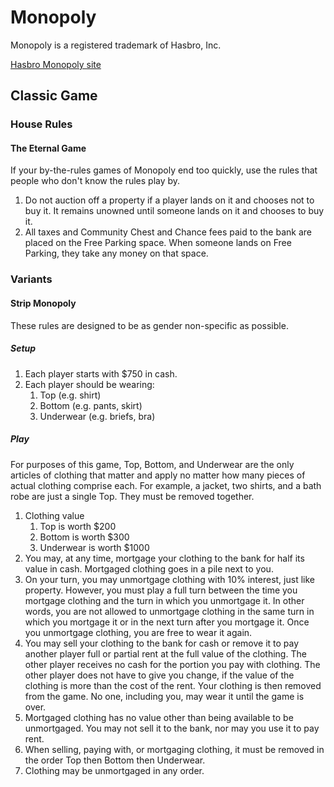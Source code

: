 # Monopoly

Monopoly is a registered trademark of Hasbro, Inc.

[Hasbro Monopoly site](https://monopoly.hasbro.com/en-us)

## Classic Game

### House Rules

#### The Eternal Game

If your by-the-rules games of Monopoly end too quickly, use the rules that people who don't know the rules play by.

1. Do not auction off a property if a player lands on it and chooses not to buy it. It remains unowned until someone lands on it and chooses to buy it.
1. All taxes and Community Chest and Chance fees paid to the bank are placed on the Free Parking space. When someone lands on Free Parking, they take any money on that space.

### Variants

#### Strip Monopoly

These rules are designed to be as gender non-specific as possible.

##### Setup

1. Each player starts with $750 in cash.
1. Each player should be wearing:
    1. Top (e.g. shirt)
    1. Bottom (e.g. pants, skirt)
    1. Underwear (e.g. briefs, bra)

##### Play

For purposes of this game, Top, Bottom, and Underwear are the only articles of clothing that matter and apply no matter how many pieces of actual clothing comprise each. For example, a jacket, two shirts, and a bath robe are just a single Top. They must be removed together.

1. Clothing value
    1. Top is worth $200
    1. Bottom is worth $300
    1. Underwear is worth $1000
1. You may, at any time, mortgage your clothing to the bank for half its value in cash. Mortgaged clothing goes in a pile next to you.
1. On your turn, you may unmortgage clothing with 10% interest, just like property. However, you must play a full turn between the time you mortgage clothing and the turn in which you unmortgage it. In other words, you are not allowed to unmortgage clothing in the same turn in which you mortgage it or in the next turn after you mortgage it. Once you unmortgage clothing, you are free to wear it again.
1. You may sell your clothing to the bank for cash or remove it to pay another player full or partial rent at the full value of the clothing. The other player receives no cash for the portion you pay with clothing. The other player does not have to give you change, if the value of the clothing is more than the cost of the rent.  Your clothing is then removed from the game. No one, including you, may wear it until the game is over.
1. Mortgaged clothing has no value other than being available to be unmortgaged. You may not sell it to the bank, nor may you use it to pay rent.
1. When selling, paying with, or mortgaging clothing, it must be removed in the order Top then Bottom then Underwear.
1. Clothing may be unmortgaged in any order.